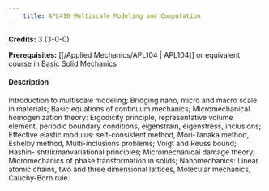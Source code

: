 ```yaml
---
    title: APL410 Multiscale Modeling and Computation
---
```

**Credits:** 3 (3-0-0)



**Prerequisites:** [[/Applied Mechanics/APL104 | APL104]] or equivalent course in Basic Solid Mechanics

#### Description 
Introduction to multiscale modeling; Bridging nano, micro and macro scale in materials; Basic equations of continuum mechanics; Micromechanical homogenization theory: Ergodicity principle, representative volume element, periodic boundary conditions, eigenstrain, eigenstress, inclusions; Effective elastic modulus: self-consistent method, Mori-Tanaka method, Eshelby method, Multi-inclusions problems; Voigt and Reuss bound; Hashin- shtrikmanvariational principles; Micromechanical damage theory; Micromechanics of phase transformation in solids; Nanomechanics: Linear atomic chains, two and three dimensional lattices, Molecular mechanics, Cauchy-Born rule.